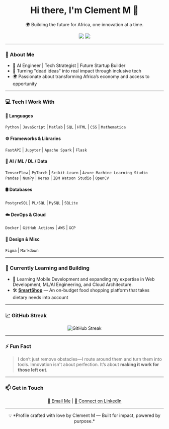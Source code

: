 <!--
**Clement023/Clement023** is a ✨ _special_ ✨ repository because its `README.md` (this file) appears on your GitHub profile.

Here are some ideas to get you started:

- 🔭 I’m currently working on ...
- 🌱 I’m currently learning ...
- 👯 I’m looking to collaborate on ...
- 🤔 I’m looking for help with ...
- 💬 Ask me about ...
- 📫 How to reach me: ...
- 😄 Pronouns: ...
- ⚡ Fun fact: ...
-->


<!-- Profile Header -->
<h1 align="center">Hi there, I'm Clement M 👋</h1>
<p align="center">🌍 Building the future for Africa, one innovation at a time.</p>

<p align="center">
  <a href="https://www.linkedin.com/in/clement-m-17b7b0265/"><img src="https://img.shields.io/badge/LinkedIn-blue?style=for-the-badge&logo=linkedin&logoColor=white"/></a>
  <a href="mailto:clement.mokwana17@icloud.com"><img src="https://img.shields.io/badge/Email-ContactMe-red?style=for-the-badge&logo=gmail&logoColor=white"/></a>
</p>

---

### 🔧 About Me

- 🧠 AI Engineer | Tech Strategist | Future Startup Builder  
- 🎯 Turning "dead ideas" into real impact through inclusive tech  
- 🌍 Passionate about transforming Africa’s economy and access to opportunity  

---

### 💻 Tech I Work With

#### 🧠 Languages
`Python` | `JavaScript` | `Matlab` | `SQL` | `HTML` | `CSS` | `Mathematica`

#### ⚙️ Frameworks & Libraries
`FastAPI` | `Jupyter` | `Apache Spark` | `Flask` 

#### 🤖 AI / ML / DL / Data
`TensorFlow` | `PyTorch` | `Scikit-Learn` | `Azure Machine Learning Studio`  
`Pandas` | `NumPy` | `Keras` | `IBM Watson Studio` | `OpenCV`

#### 🛢️ Databases
`PostgreSQL` | `PL/SQL` | `MySQL` | `SQLite`

#### ☁️ DevOps & Cloud
`Docker` | `GitHub Actions` | `AWS` | `GCP`

#### 🎨 Design & Misc
`Figma` | `Markdown`

---

### 🚀 Currently Learning and Building

- 🌱 Learning Mobile Development and expanding my expertise in Web Development, ML/AI Engineering, and Cloud Architecture.
- 🛠️ [**SmartShop**](https://github.com/Clement023/smartshop) — An on-budget food shopping platform that takes dietary needs into account  
---

### 📈 GitHub Streak

<p align="center">
  <img src="https://streak-stats.demolab.com?user=Clement023&theme=dark" alt="GitHub Streak" />
</p>

---

### ⚡ Fun Fact

> I don’t just remove obstacles—I route around them and turn them into tools. Innovation isn't about perfection. It’s about **making it work for those left out**.

---

### 📫 Get in Touch

<p align="center">
  <a href="mailto:clement.mokwana17@gmail.com">📩 Email Me</a> | <a href="https://www.linkedin.com/in/clement-m-17b7b0265/">🔗 Connect on LinkedIn</a>
</p>

---

<!-- Footer Note -->
<p align="center">
  💡 *Profile crafted with love by Clement M — Built for impact, powered by purpose.*
</p>
